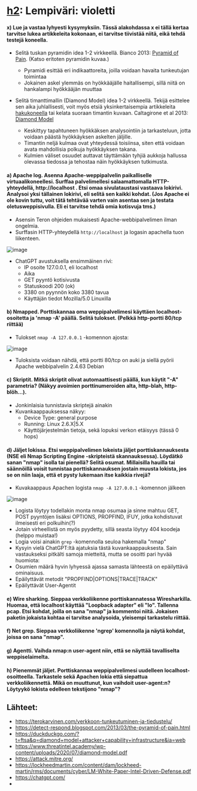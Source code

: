 # [h2](https://terokarvinen.com/verkkoon-tunkeutuminen-ja-tiedustelu/#:~:text=k%C3%A4ytt%C3%A4j%C3%A4%20k%C3%A4ytt%C3%A4%C3%A4%3F%20(spoiler)-,h2,-%3A%20Lempiv%C3%A4ri%3A%20violetti): Lempiväri: violetti


#### x) Lue ja vastaa lyhyesti kysymyksiin. Tässä alakohdassa x ei tällä kertaa tarvitse lukea artikkeleita kokonaan, ei tarvitse tiivistää niitä, eikä tehdä testejä koneella.

- Selitä tuskan pyramidin idea 1-2 virkkeellä. Bianco 2013: [Pyramid of Pain](https://detect-respond.blogspot.com/2013/03/the-pyramid-of-pain.html). (Katso eritoten pyramidin kuvaa.)
  - Pyramidi esittää eri indikaattoreita, joilla voidaan havaita tunkeutujan toimintaa
  - Jokainen askel ylemmäs on hyökkääjälle haitallisempi, sillä niitä on hankalampi hyökkääjän muuttaa

- Selitä timanttimallin (Diamond Model) idea 1-2 virkkeellä. Tekijä esittelee sen aika juhlallisesti, voit myös etsiä yksinkertaisempia artikkeleita [hakukoneella](https://duckduckgo.com/?t=ftsa&q=diamond+model+attacker+capability+infrastructure&ia=web) tai kelata suoraan timantin kuvaan. Caltagirone et al 2013: [Diamond Model](https://www.threatintel.academy/wp-content/uploads/2020/07/diamond-model.pdf)
  - Keskittyy tapahtuneen hyökkäksen analysointiin ja tarkasteluun, jotta voidaan päästä hyökkäyksen askelten jäljille.
  - Timantin neljä kulmaa ovat yhteydessä toisiinsa, siten että voidaan avata mahdollisia polkuja hyökkäyksen takana.
  - Kulmien väliset osuudet auttavat täyttämään tyhjiä aukkoja hallussa olevassa tiedossa ja tehostaa näin hyökkäyksen tutkimusta.

#### a) Apache log. Asenna Apache-weppipalvelin paikalliselle virtuaalikoneellesi. Surffaa palvelimellesi salaamattomalla HTTP-yhteydellä, http://localhost . Etsi omaa sivulataustasi vastaava lokirivi. Analysoi yksi tällainen lokirivi, eli selitä sen kaikki kohdat. (Jos Apache ei ole kovin tuttu, voit tätä tehtävää varten vain asentaa sen ja testata oletusweppisivulla. Eli ei tarvitse tehdä omia kotisvuja tms.)

- Asensin Teron ohjeiden mukaisesti Apache-webbipalvelimen ilman ongelmia.
- Surffasin HTTP-yhteydellä `http://localhost` ja logasin apachella tuon liikenteen.

![image](https://github.com/user-attachments/assets/738f1a74-a5cc-4f8a-a255-f5216ee70e07)

- ChatGPT avustuksella ensimmäinen rivi:
  - IP osoite 127.0.0.1, eli localhost
  - Aika
  - GET pyyntö kotisivusta
  - Statuskoodi 200 (ok)
  - 3380 on pyynnön koko 3380 tavua
  - Käyttäjän tiedot Mozilla/5.0 Linuxilla


#### b) Nmapped. Porttiskannaa oma weppipalvelimesi käyttäen localhost-osoitetta ja 'nmap -A' päällä. Selitä tulokset. (Pelkkä http-portti 80/tcp riittää)

- Tulokset `nmap -A 127.0.0.1` -komennon ajosta:

![image](https://github.com/user-attachments/assets/5c40584b-f544-4e12-9e06-cc159a87884c)

- Tuloksista voidaan nähdä, että portti 80/tcp on auki ja siellä pyörii Apache webbipalvelin 2.4.63 Debian


#### c) Skriptit. Mitkä skriptit olivat automaattisesti päällä, kun käytit "-A" parametria? (Näkyy avoimien porttinumeroiden alta, http-blah, http-blöh...).

- Jonkinlaisia tunnistavia skriptejä ainakin
- Kuvankaappauksessa näkyy:
  - Device Type: general purpose
  - Running: Linux 2.6.X|5.X
  - Käyttöjärjestelmän tietoja, sekä lopuksi verkon etäisyys (tässä 0 hops)


#### d) Jäljet lokissa. Etsi weppipalvelimen lokeista jäljet porttiskannauksesta (NSE eli Nmap Scripting Engine -skripteistä skannauksessa). Löydätkö sanan "nmap" isolla tai pienellä? Selitä osumat. Millaisilla hauilla tai säännöillä voisit tunnistaa porttiskannauksen jostain muusta lokista, jos se on niin laaja, että et pysty lukemaan itse kaikkia rivejä?

- Kuvakaappaus Apachen logista `nmap -A 127.0.0.1` -komennon jälkeen

![image](https://github.com/user-attachments/assets/bdad2739-0209-45ec-becb-fbc4503d773e)

-  Logista löytyy todellakin monta nmap osumaa ja sinne mahtuu GET, POST pyyntöjen lisäksi OPTIONS, PROPFIND, IFUY, jotka kohdistuvat ilmeisesti eri polkuihin(?)
-  Jotain virheellistä on myös pyydetty, sillä seasta löytyy 404 koodeja (helppo muistaa!)
-  Logia voisi ainakin `grep` -komennolla seuloa hakemalla "nmap"
-  Kysyin vielä ChatGPT:ltä ajatuksia tästä kuvankaappauksesta. Sain vastaukseksi pitkälti samoja mietteitä, mutta se osoitti pari hyvää huomiota:
  - Osumien määrä hyvin lyhyessä ajassa samasta lähteestä on epäilyttävä ominaisuus.
  - Epäilyttävät metodit "PROPFIND|OPTIONS|TRACE|TRACK"
  - Epäilyttävät User-Agentit


#### e) Wire sharking. Sieppaa verkkoliikenne porttiskannatessa Wiresharkilla. Huomaa, että localhost käyttää "Loopback adapter" eli "lo". Tallenna pcap. Etsi kohdat, joilla on sana "nmap" ja kommentoi niitä. Jokaisen paketin jokaista kohtaa ei tarvitse analysoida, yleisempi tarkastelu riittää.



#### f) Net grep. Sieppaa verkkoliikenne 'ngrep' komennolla ja näytä kohdat, joissa on sana "nmap".



#### g) Agentti. Vaihda nmap:n user-agent niin, että se näyttää tavalliselta weppiselaimelta.



#### h) Pienemmät jäljet. Porttiskannaa weppipalvelimesi uudelleen localhost-osoitteella. Tarkastele sekä Apachen lokia että siepattua verkkoliikennettä. Mikä on muuttunut, kun vaihdoit user-agent:n? Löytyykö lokista edelleen tekstijono "nmap"?



## Lähteet:

- https://terokarvinen.com/verkkoon-tunkeutuminen-ja-tiedustelu/
- https://detect-respond.blogspot.com/2013/03/the-pyramid-of-pain.html
- https://duckduckgo.com/?t=ftsa&q=diamond+model+attacker+capability+infrastructure&ia=web
- https://www.threatintel.academy/wp-content/uploads/2020/07/diamond-model.pdf
- https://attack.mitre.org/
- https://lockheedmartin.com/content/dam/lockheed-martin/rms/documents/cyber/LM-White-Paper-Intel-Driven-Defense.pdf
- https://chatgpt.com/
- 
